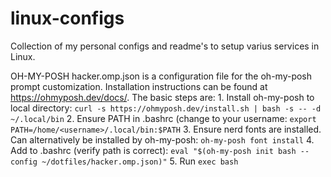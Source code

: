 # linux-configs
Collection of my personal configs and readme's to setup varius services in Linux.

OH-MY-POSH
hacker.omp.json is a configuration file for the oh-my-posh prompt customization. Installation instructions can be found at https://ohmyposh.dev/docs/. The basic steps are:
    1. Install oh-my-posh to local directory: `curl -s https://ohmyposh.dev/install.sh | bash -s -- -d ~/.local/bin`
    2. Ensure PATH in .bashrc (change <username> to your username: `export PATH=/home/<username>/.local/bin:$PATH`
    3. Ensure nerd fonts are installed. Can alternatively be installed by oh-my-posh: `oh-my-posh font install`
    4. Add to .bashrc (verify path is correct): `eval "$(oh-my-posh init bash --config ~/dotfiles/hacker.omp.json)"`
    5. Run `exec bash`

